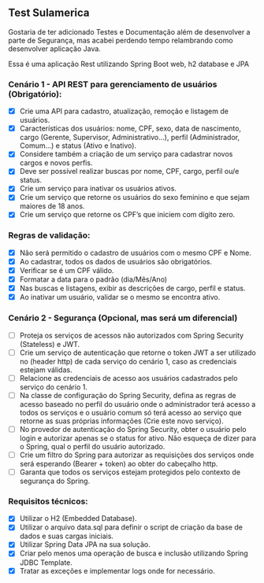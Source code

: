 ## Test Sulamerica

Gostaria de ter adicionado Testes e Documentação além de desenvolver a parte de Segurança, mas acabei perdendo tempo relambrando como desenvolver aplicação Java.

Essa é uma aplicação Rest utilizando Spring Boot web, h2 database e JPA

### Cenário 1 - API REST para gerenciamento de usuários (Obrigatório):
- [x] Crie uma API para cadastro, atualização, remoção e listagem de usuários.
- [x] Características dos usuários: nome, CPF, sexo, data de nascimento, cargo (Gerente, Supervisor,
Administrativo...), perfil (Administrador, Comum...) e status (Ativo e Inativo).
- [x] Considere também a criação de um serviço para cadastrar novos cargos e novos perfis.
- [x] Deve ser possível realizar buscas por nome, CPF, cargo, perfil ou/e status.
- [x] Crie um serviço para inativar os usuários ativos.
- [x] Crie um serviço que retorne os usuários do sexo feminino e que sejam maiores de 18 anos.
- [x] Crie um serviço que retorne os CPF’s que iniciem com dígito zero.

### Regras de validação:
- [x] Não será permitido o cadastro de usuários com o mesmo CPF e Nome.
- [x] Ao cadastrar, todos os dados de usuários são obrigatórios.
- [x] Verificar se é um CPF válido.
- [x] Formatar a data para o padrão (dia/Mês/Ano)
- [x] Nas buscas e listagens, exibir as descrições de cargo, perfil e status.
- [x] Ao inativar um usuário, validar se o mesmo se encontra ativo.

### Cenário 2 - Segurança (Opcional, mas será um diferencial)
- [ ] Proteja os serviços de acessos não autorizados com Spring Security (Stateless) e JWT.
- [ ] Crie um serviço de autenticação que retorne o token JWT a ser utilizado no (header http) de cada serviço do
cenário 1, caso as credenciais estejam válidas.
- [ ] Relacione as credenciais de acesso aos usuários cadastrados pelo serviço do cenário 1.
- [ ] Na classe de configuração do Spring Security, defina as regras de acesso baseado no perfil do usuário onde o
administrador terá acesso a todos os serviços e o usuário comum só terá acesso ao serviço que retorne as
suas próprias informações (Crie este novo serviço).
- [ ] No provedor de autenticação do Spring Security, obter o usuário pelo login e autorizar apenas se o status for
ativo. Não esqueça de dizer para o Spring, qual o perfil do usuário autorizado.
- [ ] Crie um filtro do Spring para autorizar as requisições dos serviços onde será esperando (Bearer + token) ao
obter do cabeçalho http.
- [ ] Garanta que todos os serviços estejam protegidos pelo contexto de segurança do Spring.

### Requisitos técnicos:
- [x] Utilizar o H2 (Embedded Database).
- [x] Utilizar o arquivo data.sql para definir o script de criação da base de dados e suas cargas iniciais.
- [x] Utilizar Spring Data JPA na sua solução.
- [x] Criar pelo menos uma operação de busca e inclusão utilizando Spring JDBC Template.
- [x] Tratar as exceções e implementar logs onde for necessário.